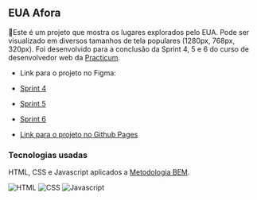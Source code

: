 ## EUA Afora

📝Este é um projeto que mostra os lugares explorados pelo EUA.
Pode ser visualizado em diversos tamanhos de tela populares (1280px, 768px, 320px).
Foi desenvolvido para a conclusão da Sprint 4, 5 e 6 do curso de desenvolvedor web da [Practicum](https://practicum.yandex.com/profile/web/).

- Link para o projeto no Figma:

- [Sprint 4](https://www.figma.com/file/XfB6BSINvliub43JgKza1e/WEB.-Sprint-4.-Around-The-U.S.-desktop-%2B-mobile-pt?node-id=0%3A1)
- [Sprint 5](https://www.figma.com/file/HD3sjY52cfmedXVdlxkhZ0/WEB%2C-Sprint-5)
- [Sprint 6](https://www.figma.com/file/Pk5nFBSV295thBCWU6jwW5/WEB.Sprint-6%3A-Around-The-U.S.-pt?node-id=0%3A1)

- [Link para o projeto no Github Pages](https://renanl23.github.io/web_project_4_ptbr/)

### Tecnologias usadas

HTML, CSS e Javascript aplicados a [Metodologia BEM](https://en.bem.info/).

![HTML](https://img.shields.io/badge/HTML5-E34F26?style=for-the-badge&logo=html5&logoColor=white)
![CSS](https://img.shields.io/badge/CSS3-1572B6?style=for-the-badge&logo=css3&logoColor=white)
![Javascript](https://img.shields.io/badge/JavaScript-323330?style=for-the-badge&logo=javascript&logoColor=F7DF1E)

